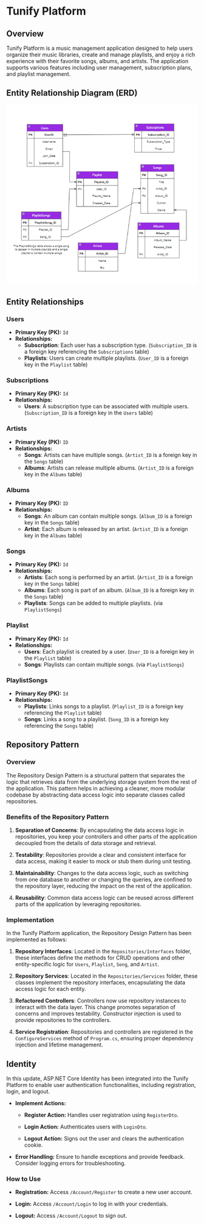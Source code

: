 # Tunify Platform

## Overview

Tunify Platform is a music management application designed to help users organize their music libraries, create and manage playlists, and enjoy a rich experience with their favorite songs, albums, and artists. The application supports various features including user management, subscription plans, and playlist management.

## Entity Relationship Diagram (ERD)

![Tunify ERD Diagram](https://github.com/ReemLSHHSM/Tunify-Platform/blob/master/Tunify-Platform/Images/Tunify.png?raw=true)

## Entity Relationships

### Users
- **Primary Key (PK):** `Id` 
- **Relationships:**
  - **Subscription**: Each user has a subscription type. (`Subscription_ID` is a foreign key referencing the `Subscriptions` table)
  - **Playlists**: Users can create multiple playlists. (`User_ID` is a foreign key in the `Playlist` table)

### Subscriptions
- **Primary Key (PK):** `Id`
- **Relationships:**
  - **Users**: A subscription type can be associated with multiple users. (`Subscription_ID` is a foreign key in the `Users` table)

### Artists
- **Primary Key (PK):** `ID`
- **Relationships:**
  - **Songs**: Artists can have multiple songs. (`Artist_ID` is a foreign key in the `Songs` table)
  - **Albums**: Artists can release multiple albums. (`Artist_ID` is a foreign key in the `Albums` table)

### Albums
- **Primary Key (PK):** `ID`
- **Relationships:**
  - **Songs**: An album can contain multiple songs. (`Album_ID` is a foreign key in the `Songs` table)
  - **Artist**: Each album is released by an artist. (`Artist_ID` is a foreign key in the `Albums` table)

### Songs
- **Primary Key (PK):** `Id`
- **Relationships:**
  - **Artists**: Each song is performed by an artist. (`Artist_ID` is a foreign key in the `Songs` table)
  - **Albums**: Each song is part of an album. (`Album_ID` is a foreign key in the `Songs` table)
  - **Playlists**: Songs can be added to multiple playlists. (via `PlaylistSongs`)

### Playlist
- **Primary Key (PK):** `Id`
- **Relationships:**
  - **Users**: Each playlist is created by a user. (`User_ID` is a foreign key in the `Playlist` table)
  - **Songs**: Playlists can contain multiple songs. (via `PlaylistSongs`)

### PlaylistSongs
- **Primary Key (PK):** `Id`
- **Relationships:**
  - **Playlists**: Links songs to a playlist. (`Playlist_ID` is a foreign key referencing the `Playlist` table)
  - **Songs**: Links a song to a playlist. (`Song_ID` is a foreign key referencing the `Songs` table)

## Repository Pattern

### Overview

The Repository Design Pattern is a structural pattern that separates the logic that retrieves data from the underlying storage system from the rest of the application. This pattern helps in achieving a cleaner, more modular codebase by abstracting data access logic into separate classes called repositories.

### Benefits of the Repository Pattern

1. **Separation of Concerns**: By encapsulating the data access logic in repositories, you keep your controllers and other parts of the application decoupled from the details of data storage and retrieval.
   
2. **Testability**: Repositories provide a clear and consistent interface for data access, making it easier to mock or stub them during unit testing.

3. **Maintainability**: Changes to the data access logic, such as switching from one database to another or changing the queries, are confined to the repository layer, reducing the impact on the rest of the application.

4. **Reusability**: Common data access logic can be reused across different parts of the application by leveraging repositories.

### Implementation

In the Tunify Platform application, the Repository Design Pattern has been implemented as follows:

1. **Repository Interfaces**: Located in the `Repositories/Interfaces` folder, these interfaces define the methods for CRUD operations and other entity-specific logic for `Users`, `Playlist`, `Song`, and `Artist`.

2. **Repository Services**: Located in the `Repositories/Services` folder, these classes implement the repository interfaces, encapsulating the data access logic for each entity.

3. **Refactored Controllers**: Controllers now use repository instances to interact with the data layer. This change promotes separation of concerns and improves testability. Constructor injection is used to provide repositories to the controllers.

4. **Service Registration**: Repositories and controllers are registered in the `ConfigureServices` method of `Program.cs`, ensuring proper dependency injection and lifetime management.

## Identity

In this update, ASP.NET Core Identity has been integrated into the Tunify Platform to enable user authentication functionalities, including registration, login, and logout.


- **Implement Actions:**
  
  - **Register Action:** Handles user registration using `RegisterDto`.

  - **Login Action:** Authenticates users with `LoginDto`.

  - **Logout Action:** Signs out the user and clears the authentication cookie.

- **Error Handling:** Ensure to handle exceptions and provide feedback. Consider logging errors for troubleshooting.

### How to Use

- **Registration:** Access `/Account/Register` to create a new user account.

- **Login:** Access `/Account/Login` to log in with your credentials.

- **Logout:** Access `/Account/Logout` to sign out.


